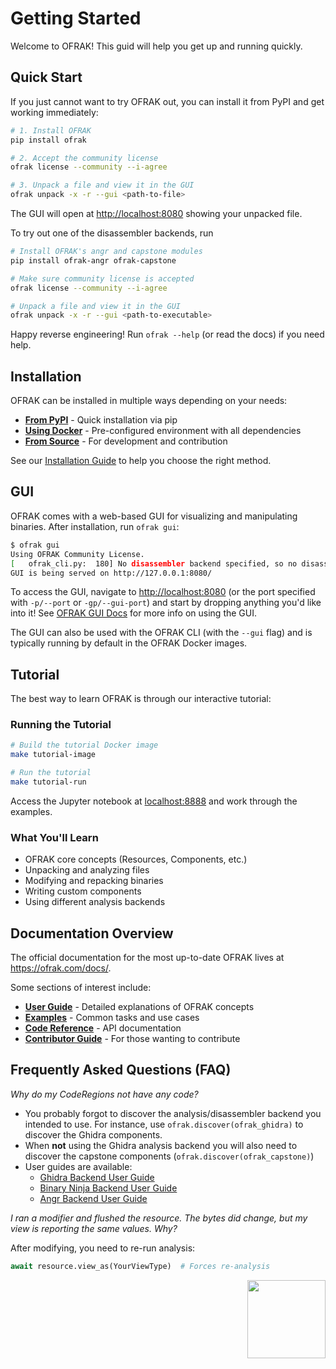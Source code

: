 # Getting Started

Welcome to OFRAK! This guid will help you get up and running quickly.

## Quick Start

If you just cannot want to try OFRAK out, you can install it from PyPI and get working immediately:

```bash
# 1. Install OFRAK
pip install ofrak

# 2. Accept the community license
ofrak license --community --i-agree

# 3. Unpack a file and view it in the GUI
ofrak unpack -x -r --gui <path-to-file>
```

The GUI will open at <http://localhost:8080> showing your unpacked file.

To try out one of the disassembler backends, run
```bash
# Install OFRAK's angr and capstone modules
pip install ofrak-angr ofrak-capstone

# Make sure community license is accepted
ofrak license --community --i-agree

# Unpack a file and view it in the GUI
ofrak unpack -x -r --gui <path-to-executable>
```

Happy reverse engineering! Run `ofrak --help` (or read the docs) if you need help.

## Installation

OFRAK can be installed in multiple ways depending on your needs:

- **[From PyPI](install/pypi.md)** - Quick installation via pip
- **[Using Docker](install/docker.md)** - Pre-configured environment with all dependencies
- **[From Source](install/source.md)** - For development and contribution

See our [Installation Guide](install/index.md) to help you choose the right method.

## GUI

OFRAK comes with a web-based GUI for visualizing and manipulating binaries.
After installation, run `ofrak gui`:

```bash
$ ofrak gui
Using OFRAK Community License.
[   ofrak_cli.py:  180] No disassembler backend specified, so no disassembly will be possible
GUI is being served on http://127.0.0.1:8080/
```

To access the GUI, navigate to <http://localhost:8080> (or the port specified with `-p/--port` or `-gp/--gui-port`) and start by dropping anything you'd like into it!
See [OFRAK GUI Docs](user-guide/gui/minimap.md) for more info on using the GUI.

The GUI can also be used with the OFRAK CLI (with the `--gui` flag) and is typically running by default in the OFRAK Docker images.

## Tutorial

The best way to learn OFRAK is through our interactive tutorial:

### Running the Tutorial

```bash
# Build the tutorial Docker image
make tutorial-image

# Run the tutorial
make tutorial-run
```

Access the Jupyter notebook at [localhost:8888](http://localhost:8888) and work through the examples.

### What You'll Learn

- OFRAK core concepts (Resources, Components, etc.)
- Unpacking and analyzing files
- Modifying and repacking binaries
- Writing custom components
- Using different analysis backends

## Documentation Overview

The official documentation for the most up-to-date OFRAK lives at <https://ofrak.com/docs/>.

Some sections of interest include:
- **[User Guide](user-guide/)** - Detailed explanations of OFRAK concepts
- **[Examples](user-guide/examples)** - Common tasks and use cases
- **[Code Reference](reference/)** - API documentation
- **[Contributor Guide](contributor-guide/)** - For those wanting to contribute


## Frequently Asked Questions (FAQ)

_Why do my CodeRegions not have any code?_

- You probably forgot to discover the analysis/disassembler backend you intended to use. For instance, use `ofrak.discover(ofrak_ghidra)` to discover the Ghidra components.
- When **not** using the Ghidra analysis backend you will also need to discover the capstone components (`ofrak.discover(ofrak_capstone)`)
- User guides are available:
    - [Ghidra Backend User Guide](user-guide/disassembler-backends/ghidra.md)
    - [Binary Ninja Backend User Guide](user-guide/disassembler-backends/binary_ninja.md)
    - [Angr Backend User Guide](user-guide/disassembler-backends/angr.md)

_I ran a modifier and flushed the resource. The bytes did change, but my view is reporting the same values. Why?_

After modifying, you need to re-run analysis:
```python
await resource.view_as(YourViewType)  # Forces re-analysis
```

<div align="right">
<img src="./assets/square_01.png" width="125" height="125">
</div>
